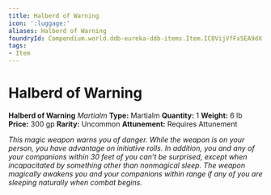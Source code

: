 ```yaml
---
title: Halberd of Warning
icon: ':luggage:'
aliases: Halberd of Warning
foundryId: Compendium.world.ddb-eureka-ddb-items.Item.IC8VijVfFx5EA9dX
tags:
- Item
---
```


# Halberd of Warning

**Halberd of Warning**
_Martialm_
**Type:** Martialm
**Quantity:** 1
**Weight:** 6 lb
**Price:** 300 gp
**Rarity:** Uncommon
**Attunement:** Requires Attunement

*This magic weapon warns you of danger. While the weapon is on your person, you have advantage on initiative rolls. In addition, you and any of your companions within 30 feet of you can’t be surprised, except when incapacitated by something other than nonmagical sleep. The weapon magically awakens you and your companions within range if any of you are sleeping naturally when comb<span class="No-Break">at begins.</span>*